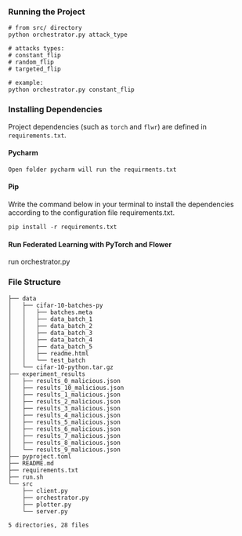 
### Running the Project
```angular2html
# from src/ directory
python orchestrator.py attack_type

# attacks types:
# constant_flip
# random_flip
# targeted_flip

# example:
python orchestrator.py constant_flip
```

### Installing Dependencies

Project dependencies (such as `torch` and `flwr`) are defined in `requirements.txt`. 
#### Pycharm

```shell
Open folder pycharm will run the requirments.txt
```

#### Pip

Write the command below in your terminal to install the dependencies according to the configuration file requirements.txt.

```shell
pip install -r requirements.txt
```

#### Run Federated Learning with PyTorch and Flower

run orchestrator.py

### File Structure

```shell
├── data
│   ├── cifar-10-batches-py
│   │   ├── batches.meta
│   │   ├── data_batch_1
│   │   ├── data_batch_2
│   │   ├── data_batch_3
│   │   ├── data_batch_4
│   │   ├── data_batch_5
│   │   ├── readme.html
│   │   └── test_batch
│   └── cifar-10-python.tar.gz
├── experiment_results
│   ├── results_0_malicious.json
│   ├── results_10_malicious.json
│   ├── results_1_malicious.json
│   ├── results_2_malicious.json
│   ├── results_3_malicious.json
│   ├── results_4_malicious.json
│   ├── results_5_malicious.json
│   ├── results_6_malicious.json
│   ├── results_7_malicious.json
│   ├── results_8_malicious.json
│   └── results_9_malicious.json
├── pyproject.toml
├── README.md
├── requirements.txt
├── run.sh
└── src
    ├── client.py
    ├── orchestrator.py
    ├── plotter.py
    └── server.py

5 directories, 28 files
```

